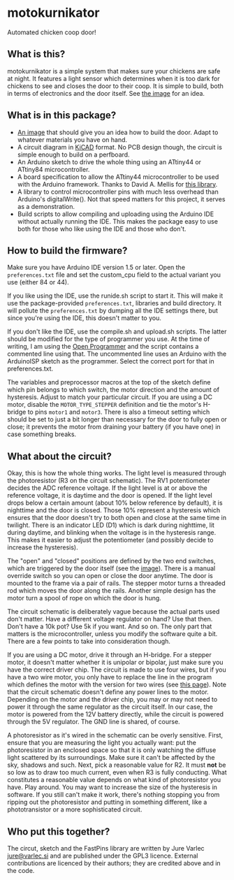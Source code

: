 # motokurnikator #

Automated chicken coop door!

## What is this? ##

motokurnikator is a simple system that makes sure your chickens are
safe at night. It features a light sensor which determines when it is
too dark for chickens to see and closes the door to their coop. It is
simple to build, both in terms of electronics and the door itself. See
[the image][1] for an idea.

[1]: door_mechanism.jpg "Mechanized chichen coop door"

## What is in this package? ##

* [An image][1] that should give you an idea how to build the
  door. Adapt to whatever materials you have on hand.
* A circuit diagram in [KiCAD][2] format. No PCB design though, the
  circuit is simple enough to build on a perfboard.
* An Arduino sketch to drive the whole thing using an ATtiny44 or
  ATtiny84 microcontroller.
* A board specification to allow the ATtiny44 microcontroller to be
  used with the Arduino framework. Thanks to David A. Mellis for
  [this library][3].
* A library to control microcontroller pins with much less overhead
  than Arduino's digitalWrite(). Not that speed matters for this
  project, it serves as a demonstration.
* Build scripts to allow compiling and uploading using the Arduino IDE
  without actually running the IDE. This makes the package easy to use
  both for those who like using the IDE and those who don't.

[2]: http://www.kicad-pcb.org/ "KiCAD website"
[3]: https://github.com/damellis/attiny "ATtiny Arduino library"

## How to build the firmware? ##

Make sure you have Arduino IDE version 1.5 or later. Open the
`preferences.txt` file and set the custom_cpu field to the actual
variant you use (either 84 or 44).

If you like using the IDE, use the runide.sh script to start it. This
will make it use the package-provided `preferences.txt`, libraries and
build directory. It will pollute the `preferences.txt` by dumping all
the IDE settings there, but since you're using the IDE, this doesn't
matter to you.

If you don't like the IDE, use the compile.sh and upload.sh
scripts. The latter should be modified for the type of programmer you
use. At the time of writing, I am using the [Open Programmer][4] and
the script contains a commented line using that. The uncommented line
uses an Arduino with the ArduinoISP sketch as the programmer. Select
the correct port for that in preferences.txt.

The variables and preprocessor macros at the top of the sketch define which pin
belongs to which switch, the motor direction and the amount of hysteresis.
Adjust to match your particular circuit. If you are using a DC motor, disable
the `MOTOR_TYPE_STEPPER` definition and tie the motor's H-bridge to pins
`motor1` and `motor3`. There is also a timeout setting which should be set to
just a bit longer than necessary for the door to fully open or close; it
prevents the motor from draining your battery (if you have one) in case
something breaks.

[4]: http://openprog.altervista.org/ "Open Programmer"

## What about the circuit? ##

Okay, this is how the whole thing works. The light level is measured
through the photoresistor (R3 on the circuit schematic). The RV1
potentiometer decides the ADC reference voltage. If the light level is
at or above the reference voltage, it is daytime and the door is
opened. If the light level drops below a certain amount (about 10%
below reference by default), it is nighttime and the door is
closed. Those 10% represent a hysteresis which ensures that the door
doesn't try to both open and close at the same time in twilight. There
is an indicator LED (D1) which is dark during nighttime, lit during
daytime, and blinking when the voltage is in the hysteresis
range. This makes it easier to adjust the potentiometer (and possibly
decide to increase the hysteresis).

The "open" and "closed" positions are defined by the two end switches,
which are triggered by the door itself (see the [image][1]). There is
a manual override switch so you can open or close the door
anytime. The door is mounted to the frame via a pair of rails. The
stepper motor turns a threaded rod which moves the door along the
rails. Another simple design has the motor turn a spool of rope on which
the door is hung.

The circuit schematic is deliberately vague because the actual parts
used don't matter. Have a different voltage regulator on hand? Use
that then. Don't have a 10k pot? Use 5k if you want. And so on. The
only part that matters is the microcontroller, unless you modify the
software quite a bit. There are a few points to take into
consideration though.

If you are using a DC motor, drive it through an H-bridge. For a stepper
motor, it doesn't matter whether it is unipolar or bipolar,
just make sure you have the correct driver chip. The circuit is made
to use four wires, but if you have a two wire motor, you only have to
replace the line in the program which defines the motor with the
version for two wires (see [this page][5]). Note that the circuit
schematic doesn't define any power lines to the motor. Depending on
the motor and the driver chip, you may or may not need to power it
through the same regulator as the circuit itself. In our case, the
motor is powered from the 12V battery directly, while the circuit is
powered through the 5V regulator. The GND line is shared, of course.

A photoresistor as it's wired in the schematic can be overly
sensitive. First, ensure that you are measuring the light you actually
want: put the photoresistor in an enclosed space so that it is only
watching the diffuse light scattered by its surroundings. Make sure it
can't be affected by the sky, shadows and such. Next, pick a
reasonable value for R2. It must **not** be so low as to draw too much
current, even when R3 is fully conducting. What constitutes a
reasonable value depends on what kind of photoresistor you have. Play
around. You may want to increase the size of the hysteresis in
software. If you still can't make it work, there's nothing stopping
you from ripping out the photoresistor and putting in something
different, like a phototransistor or a more sophisticated circuit.

[5]: http://www.arduino.cc/en/Reference/Stepper "Arduino stepper library"

## Who put this together? ##

The circut, sketch and the FastPins library are written by Jure Varlec
<jure@varlec.si> and are published under the GPL3 licence. External
contributions are licenced by their authors; they are credited above
and in the code.
